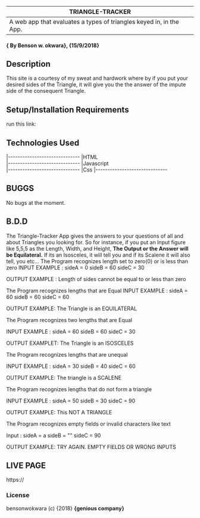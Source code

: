|TRIANGLE-TRACKER
|----------------------------------------------------------------------------------------------------------------------------
|A web app that evaluates a types of triangles keyed in, in the App.
#### { By Benson w. okwara}, {15/9/2018}
## Description 
This site is a courtesy of my sweat and hardwork where by if you put your desired sides of the Triangle, it will give you the the answer of the impute side of the consequent Triangle.
## Setup/Installation Requirements
run this link:
## Technologies Used
|------------------------------
|HTML</br>
|------------------------------
|Javascript</br>
|------------------------------
|Css
|------------------------------
## BUGGS
No bugs at the moment.
## B.D.D
The Triangle-Tracker App  gives the answers to your questions of all and about Triangles
you looking for. So for instance, if you put an Input figure like 5,5,5 as the Length, Width, and Height,
**The Output or the Answer will be Equilateral.** If its an Isosceles, it will tell you and if its Scalene it will also tell, you
etc...
The Program recognizes length set to zero(0) or is less than zero
INPUT EXAMPLE : sideA = 0 sideB = 60 sideC = 30

OUTPUT EXAMPLE : Length of sides cannot be equal to or less than zero

The Program recognizes lengths that are Equal
INPUT EXAMPLE : sideA = 60 sideB = 60 sideC = 60

OUTPUT EXAMPLE: The Triangle is an EQUILATERAL

The Program recognizes two lengths that are Equal

INPUT EXAMPLE : sideA = 60 sideB = 60 sideC = 30

OUTPUT EXAMPLET: The Triangle is an ISOSCELES

The Program recognizes lengths that are unequal

INPUT EXAMPLE : sideA = 30 sideB = 40 sideC = 60

OUTPUT EXAMPLE: The triangle is a SCALENE

The Program recognizes lengths that do not form a triangle

INPUT EXAMPLE : sideA = 50 sideB = 30 sideC = 90

OUTPUT EXAMPLE: This NOT A TRIANGLE

The Program recognizes empty fields or invalid characters like text

Input : sideA = a sideB = "" sideC = 90

OUTPUT EXAMPLE: TRY AGAIN. EMPTY FIELDS OR WRONG INPUTS

## LIVE PAGE
https://

### License
bensonwokwara (c) {2018} **{genious company}**

